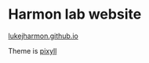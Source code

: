 # Harmon lab website

[lukejharmon.github.io](lukejharmon.github.io)

Theme is [pixyll](pixyll.com)
